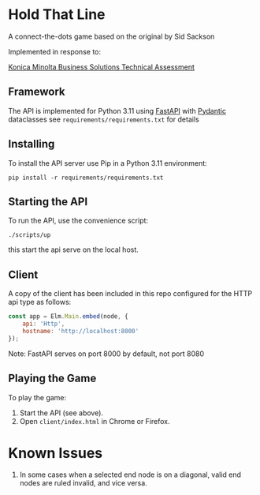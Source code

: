 # Hold That Line
A connect-the-dots game based on the original by Sid Sackson

Implemented in response to:

[Konica Minolta Business Solutions Technical Assessment](https://technical-assessment.konicaminoltamarketplace.com/)

## Framework
The API is implemented for Python 3.11 using [FastAPI](https://fastapi.tiangolo.com/) with [Pydantic](https://docs.pydantic.dev/) dataclasses
see `requirements/requirements.txt` for details

## Installing
To install the API server use Pip in a Python 3.11 environment:

```shell
pip install -r requirements/requirements.txt
```

## Starting the API
To run the API, use the convenience script:

```shell
./scripts/up
```

this start the api serve on the local host.

## Client
A copy of the client has been included in this repo configured for the HTTP api type as follows:
```javascript
const app = Elm.Main.embed(node, {
    api: 'Http',
    hostname: 'http://localhost:8000'
});
```
Note: FastAPI serves on port 8000 by default, not port 8080

## Playing the Game

To play the game:
1. Start the API (see above).
2. Open `client/index.html` in Chrome or Firefox.

# Known Issues
1. In some cases when a selected end node is on a diagonal, valid end nodes are ruled invalid, and vice versa. 
